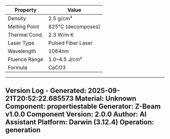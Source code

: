 | Property | Value |
|----------|-------|
| Density | 2.5 g/cm³ |
| Melting Point | 825°C (decomposes) |
| Thermal Cond. | 2.3 W/m·K |
| Laser Type | Pulsed Fiber Laser |
| Wavelength | 1064nm |
| Fluence Range | 1.0–4.5 J/cm² |
| Formula | CaCO3 |


---
Version Log - Generated: 2025-09-21T20:52:22.685573
Material: Unknown
Component: propertiestable
Generator: Z-Beam v1.0.0
Component Version: 2.0.0
Author: AI Assistant
Platform: Darwin (3.12.4)
Operation: generation
---